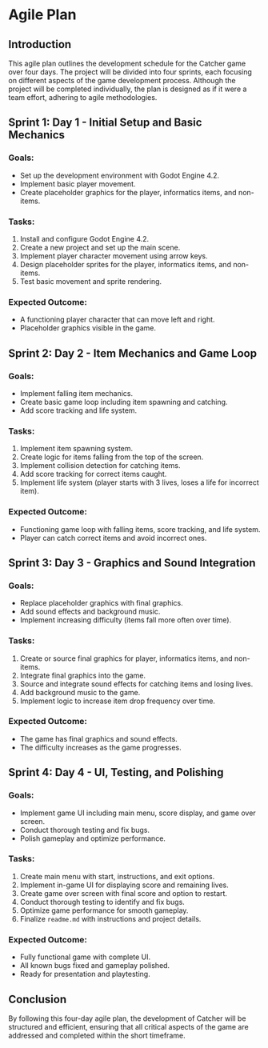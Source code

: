# Agile Plan

## Introduction
This agile plan outlines the development schedule for the Catcher game over four days. 
The project will be divided into four sprints, each focusing on different aspects of the game development process. 
Although the project will be completed individually, the plan is designed as if it were a team effort, adhering to agile methodologies.

## Sprint 1: Day 1 - Initial Setup and Basic Mechanics
### Goals:
- Set up the development environment with Godot Engine 4.2.
- Implement basic player movement.
- Create placeholder graphics for the player, informatics items, and non-items.

### Tasks:
1. Install and configure Godot Engine 4.2.
2. Create a new project and set up the main scene.
3. Implement player character movement using arrow keys.
4. Design placeholder sprites for the player, informatics items, and non-items.
5. Test basic movement and sprite rendering.

### Expected Outcome:
- A functioning player character that can move left and right.
- Placeholder graphics visible in the game.

## Sprint 2: Day 2 - Item Mechanics and Game Loop
### Goals:
- Implement falling item mechanics.
- Create basic game loop including item spawning and catching.
- Add score tracking and life system.

### Tasks:
1. Implement item spawning system.
2. Create logic for items falling from the top of the screen.
3. Implement collision detection for catching items.
4. Add score tracking for correct items caught.
5. Implement life system (player starts with 3 lives, loses a life for incorrect item).

### Expected Outcome:
- Functioning game loop with falling items, score tracking, and life system.
- Player can catch correct items and avoid incorrect ones.

## Sprint 3: Day 3 - Graphics and Sound Integration
### Goals:
- Replace placeholder graphics with final graphics.
- Add sound effects and background music.
- Implement increasing difficulty (items fall more often over time).

### Tasks:
1. Create or source final graphics for player, informatics items, and non-items.
2. Integrate final graphics into the game.
3. Source and integrate sound effects for catching items and losing lives.
4. Add background music to the game.
5. Implement logic to increase item drop frequency over time.

### Expected Outcome:
- The game has final graphics and sound effects.
- The difficulty increases as the game progresses.

## Sprint 4: Day 4 - UI, Testing, and Polishing
### Goals:
- Implement game UI including main menu, score display, and game over screen.
- Conduct thorough testing and fix bugs.
- Polish gameplay and optimize performance.

### Tasks:
1. Create main menu with start, instructions, and exit options.
2. Implement in-game UI for displaying score and remaining lives.
3. Create game over screen with final score and option to restart.
4. Conduct thorough testing to identify and fix bugs.
5. Optimize game performance for smooth gameplay.
6. Finalize `readme.md` with instructions and project details.

### Expected Outcome:
- Fully functional game with complete UI.
- All known bugs fixed and gameplay polished.
- Ready for presentation and playtesting.

## Conclusion
By following this four-day agile plan, the development of Catcher will be structured and efficient, ensuring 
that all critical aspects of the game are addressed and completed within the short timeframe.
